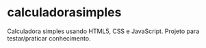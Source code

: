 # calculadorasimples

Calculadora simples usando HTML5, CSS e JavaScript. Projeto para testar/praticar conhecimento.
